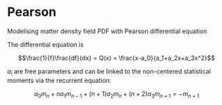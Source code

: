 # Pearson
Modelising matter density field PDF with Pearson differential equation

The differential equation is


   $$\frac{1}{f}\frac{df}{dx} = Q(x) = \frac{x-a_0}{a_1+a_2x+a_3x^2}$$

$a_i$ are free parameters and can be linked to the non-centered statistical moments via the recurrent equation:

$$a_0m_n+na_1m_{n-1}+(n+1)a_2m_n+(n+2)a_3m_{n+1}=-m_{n+1}$$
